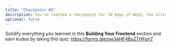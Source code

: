 ```yaml
---
title: "Checkpoint #6"
description: You've reached a checkpoint for 30 Days of Web3, the ultimate online curriculum on full-stsack blockchain development.
optional: false
---
```


Solidify everything you learned in this **Building Your Frontend** section and earn kudos by taking this quiz: https://forms.gle/ow3eHF4BuZTHForj7
